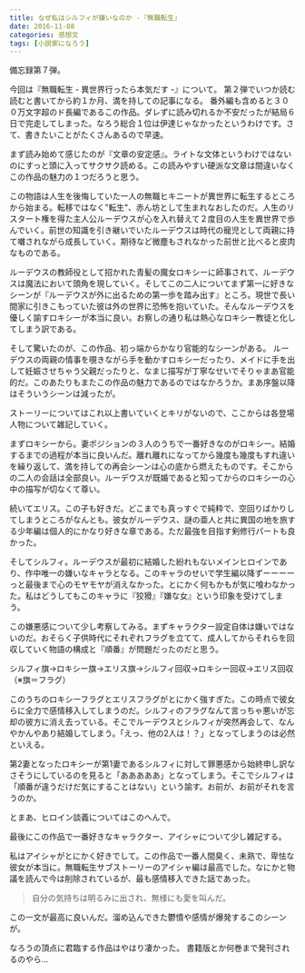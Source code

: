 ```yaml
---
title: なぜ私はシルフィが嫌いなのか -『無職転生』
date: 2016-11-08
categories: 感想文
tags: [小説家になろう]
---
```


備忘録第７弾。

今回は『無職転生 - 異世界行ったら本気だす -』について。
第２弾でいつか読む読むと書いてから約１か月、満を持しての記事になる。
番外編も含めると３００万文字超のド長編であるこの作品。ダレずに読み切れるか不安だったが結局６日で完走してしまった。なろう総合１位は伊達じゃなかったというわけです。さて、書きたいことがたくさんあるので早速。




まず読み始めて感じたのが『文章の安定感』。ライトな文体というわけではないのにすっと頭に入ってサクサク読める。この読みやすい硬派な文章は間違いなくこの作品の魅力の１つだろうと思う。


この物語は人生を後悔していた一人の無職ヒキニートが異世界に転生するところから始まる。転移ではなく"転生"、赤ん坊として生まれなおしたのだ。人生のリスタート権を得た主人公ルーデウスが心を入れ替えて２度目の人生を異世界で歩んでいく。前世の知識を引き継いでいたルーデウスは時代の寵児として両親に持て囃されながら成長していく。期待など微塵もされなかった前世と比べると皮肉なものである。

ルーデウスの教師役として招かれた青髪の魔女ロキシーに師事されて、ルーデウスは魔法において頭角を現していく。そしてこの二人についてまず第一に好きなシーンが『ルーデウスが外に出るための第一歩を踏み出す』ところ。現世で長い間家に引きこもっていた彼は外の世界に恐怖を抱いていた。そんなルーデウスを優しく諭すロキシーが本当に良い。お察しの通り私は熱心なロキシー教徒と化してしまう訳である。


そして驚いたのが、この作品、初っ端からかなり官能的なシーンがある。
ルーデウスの両親の情事を覗きながら手を動かすロキシーだったり、メイドに手を出して妊娠させちゃう父親だったりと、なまじ描写が丁寧なせいでそりゃまあ官能的だ。このあたりもまたこの作品の魅力であるのではなかろうか。まあ序盤以降はそういうシーンは減ったが。

ストーリーについてはこれ以上書いていくとキリがないので、ここからは各登場人物について雑記していく。


まずロキシーから。妻ポジションの３人のうちで一番好きなのがロキシー。結婚するまでの過程が本当に良いんだ。離れ離れになってから幾度も幾度もすれ違いを繰り返して、満を持しての再会シーンは心の底から燃えたものです。そこからの二人の会話は全部良い。ルーデウスが既婚であると知ってからのロキシーの心中の描写が切なくて尊い。

続いてエリス。この子も好きだ。どこまでも真っすぐで純粋で、空回りばかりしてしまうところがなんとも。彼女がルーデウス、謎の亜人と共に異国の地を旅する少年編は個人的にかなり好きな章である。ただ最強を目指す剣修行パートも良かった。

そしてシルフィ。ルーデウスが最初に結婚した紛れもないメインヒロインであり、作中唯一の嫌いなキャラとなる。このキャラのせいで学生編以降ずーーーーっと最後まで心のモヤモヤが消えなかった。とにかく何もかもが気に喰わなかった。私はどうしてもこのキャラに『狡猾』『嫌な女』という印象を受けてしまう。

この嫌悪感について少し考察してみる。まずキャラクター設定自体は嫌いではないのだ。おそらく子供時代にそれぞれフラグを立てて、成人してからそれらを回収していく物語の構成と『順番』が問題だったのだと思う。

シルフィ旗→ロキシー旗→エリス旗→シルフィ回収→ロキシー回収→エリス回収
（※旗＝フラグ）


このうちのロキシーフラグとエリスフラグがとにかく強すぎた。この時点で彼女らに全力で感情移入してしまうのだ。シルフィのフラグなんて言っちゃ悪いが忘却の彼方に消え去っている。そこでルーデウスとシルフィが突然再会して、なんやかんやあり結婚してしまう。「えっ、他の2人は！？」となってしまうのは必然といえる。

第2妻となったロキシーが第1妻であるシルフィに対して罪悪感から始終申し訳なさそうにしているのを見ると「あああああ」となってしまう。そこでシルフィは「順番が違うだけだ気にすることはない」という諭す。お前が、お前がそれを言うのか。


とまあ、ヒロイン談義についてはこのへんで。

最後にこの作品で一番好きなキャラクター、アイシャについて少し雑記する。

私はアイシャがとにかく好きでして。この作品で一番人間臭く、未熟で、卑怯な彼女が本当に。無職転生サブストーリーのアイシャ編は最高でした。なにかと物議を読んで今は削除されているが、最も感情移入できた話であった。

> 自分の気持ちは明るみに出され、無様にも愛を叫んだ。

 この一文が最高に良いんだ。溜め込んできた鬱憤や感情が爆発するこのシーンが。

 

なろうの頂点に君臨する作品はやはり凄かった。
書籍版とか何巻まで発刊されるのやら...